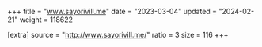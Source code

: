 +++
title = "www.sayorivill.me"
date = "2023-03-04"
updated = "2024-02-21"
weight = 118622

[extra]
source = "http://www.sayorivill.me/"
ratio = 3
size = 116
+++
